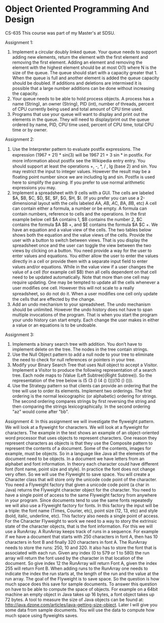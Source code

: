 # Object Oriented Programming And Design
 CS-635
This course was part of my Master's at SDSU.

Assignment 1:
1. Implement a circular doubly linked queue. Your queue needs to support adding new elements, return the element with the first element and removing the first element. Adding an element and removing the element with the highest element should be at most O(1) where N is the size of the queue. The queue should start with a capacity greater that 1. When the queue is full and another element is added the queue capacity should be doubled. If additions and deletions are intermixed it is possible that a large number additions can be done without increasing the capacity.
2. Your queue needs to be able to hold process objects. A process has a name (String), an owner (String), PID (int), number of threads, percent of CPU currently being used and total amount of CPU time used. 
3. Programs that use your queue will want to display and print out the elements in the queue. They will need to display/print out the queue ordered by name, PID, CPU time used, percent of CPU time, total CPU time or by owner.

Assignment 2:
1. Use the Interpreter pattern to evaluate postﬁx expressions. The expression (1967 + 21) * sin(3) will be 1967 21 + 3 sin * in postﬁx. For more information about postﬁx see the Wikipedia entry entry. You should support at least the operations +, -, *, / , lg (base 2) and sin. You may restrict the input to integer values. However the result may be a ﬂoating point number since we are including lg and sin. Postﬁx is used here to simplify the parsing. If you prefer to use normal arithmetic expressions you may.
2.  Implement a spreadsheet with 9 cells  with a GUI. The cells are labeled $A, $B, $C, $D, $E, $F, $G, $H, $I. (If you prefer you can use a 2-dimensional layout with the cells labeled $A$A, $A$B, $A$C, $B$A, $B$B, etc) A cell can contain either a formula, a number or be empty. A formula can contain numbers, reference to cells and the operations. In the ﬁrst example below cell $A contains 1, $B contains the number 2, $C contains the formula $A $B +, and $E contains the formula $A $C +. We have an equation and a value view of the cells. The two tables below shows both the equation and the value views of the cells. Provide the user with a button to switch between views. That is you display the spreadsheet once and the user can toggle the view between the two views by clicking on a button. You need provide a way for the user to enter values and equations. You either allow the user to enter the values directly in a cell or provide them with a separate input ﬁeld to enter values and/or equations. While in the value view if a user changes the value of a cell (for example cell $B) then all cells dependent on that cell need to be updated automatically. Note that more than one cell may require updating. One may be tempted to update all the cells whenever a user modiﬁes one cell. However this will not scale to a really spreadsheet, so do not do it. When a user modiﬁes one cell only update the cells that are effected by the change.
3. Add an undo mechanism to your spreadsheet. The undo mechanism should be unlimited. However the undo history does not have to span multiple invocations of the program. That is when you start the program your undo history can start empty. Each change the user makes in either a value or an equations is to be undoable.

Assignment 3:
1. Implements a binary search tree with addition. You don’t have to implement delete on the tree. The nodes in the tree contain strings.
2. Use the Null Object pattern to add a null node to your tree to eliminate the need to check for null references or pointers in your tree.
3. Modify your Binary Search Tree that uses Null object to accept a Visitor. Implement a Visitor to produce the following representation of a search tree. Each node maps to (Value (Left Subtree)(Right Subtree)). So the representation of the tree below is (5 (3 () (4 () ()))(10 () ())).
4. Use the Strategy pattern so that clients can provide an ordering that the tree will use to order its elements. Implement two orderings. The first ordering is the normal lexicographic (or alphabetic) ordering for strings. The second ordering compares strings by first reversing the string and then comparing the strings lexicographically. In the second ordering "az" would come after "bb".

Assignment 4:
In this assignment we will investigate the ﬂyweight pattern. We will look at a ﬂyweight for characters. We will look at a ﬂyweight for characters. The example in the text shows an example of an object-oriented word processor that uses objects to represent characters. One reason they represent characters as objects is that they use the Composite pattern to represent the contents of a document. Some of the contents, images for example, must be objects. So in a language like Java all the elements of the document need to be objects. In a document we have letters from an alphabet and font information. In theory each character could have different font (font name, point size and style). In practice the font does not change very often.  So we will use the Flyweight to save space. You will create a Character class that will store only the unicode code point of the character. You need a Flyweight factory that given a unicode code point (a char in Java) returns the Flyweight character object for the character. You need to have a single point of access to the same Flyweight factory from anywhere in your program. Since documents tend to use the same fonts repeatedly we will also use a Flyweight factory for fonts.  In this factory the input will be a triple: the font name (Times, Courier, etc), point size (12, 13, etc) and style (bold, italic, underline, etc). This factory also needs a single point of access. 
For the Character Flyweight to work we need to a way to story the extrinsic state of the character objects, that is the font information. For this we will use a RunArray. A RunArray keeps track of runs in a sequence. For example if we have a document that starts with 250 characters in font A, then has 10 characters in font B and ﬁnally 320 characters in font A. The RunArray needs to store the runs: 250, 10 and 320. It also has to store the font that is associated with each run. Given any index (0 to 579 or 1 to 580) the run array will return the font used by the character in that location of the document. So give index 12 the RunArray will return Font A, given the index 255 will return Font B. When adding runs to the RunArray one needs to indicate the index the run starts at, the length of the run and the value at the run array.
The goal of the Flyweight is to save space. So the question is how much space does this save for sample documents. To answer this question on have to be able to compute the space of objects. For example on a 64bit machine an empty object in Java takes up 16 bytes, a font object takes up 72 bytes. A tool to measure the size of Java objects can be found at: http://java.dzone.com/articles/java-getting-size-object. Later I will give you some data from sample documents. You will use the data to compute how much space using ﬂyweights saves.
